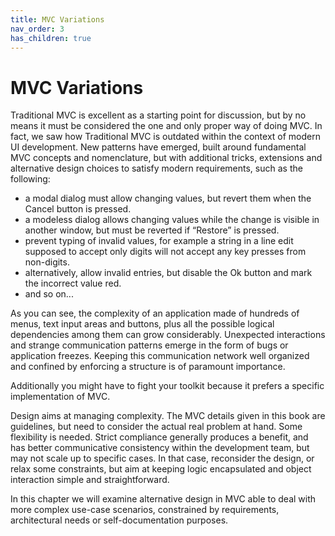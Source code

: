 ```yaml
---
title: MVC Variations 
nav_order: 3
has_children: true
---
```

# MVC Variations

Traditional MVC is excellent as a starting point for discussion, but by no
means it must be considered the one and only proper way of doing MVC. In fact,
we saw how Traditional MVC is outdated within the context of modern UI
development. New patterns have emerged, built around fundamental MVC concepts 
and nomenclature, but with additional tricks, extensions and alternative design
choices to satisfy modern requirements, such as the following:

   - a modal dialog must allow changing values, but revert them when the Cancel
     button is pressed.
   - a modeless dialog allows changing values while the change is visible in
     another window, but must be reverted if “Restore” is pressed.
   - prevent typing of invalid values, for example a string in a line edit
     supposed to accept only digits will not accept any key presses from
     non-digits.
   - alternatively, allow invalid entries, but disable the Ok button and mark
     the incorrect value red.
   - and so on...

As you can see, the complexity of an application made of hundreds of menus,
text input areas and buttons, plus all the possible logical dependencies among
them can grow considerably. Unexpected interactions and strange communication
patterns emerge in the form of bugs or application freezes. Keeping this
communication network well organized and confined by enforcing a structure is
of paramount importance.

Additionally you might have to fight your toolkit because it prefers a specific
implementation of MVC.

Design aims at managing complexity. The MVC details given in this book are
guidelines, but need to consider the actual real problem at hand. Some
flexibility is needed. Strict compliance generally produces a benefit, and has
better communicative consistency within the development team, but may not scale
up to specific cases. In that case, reconsider the design, or relax some
constraints, but aim at keeping logic encapsulated and object interaction
simple and straightforward.

In this chapter we will examine alternative design in MVC able to deal with
more complex use-case scenarios, constrained by requirements, architectural
needs or self-documentation purposes.

